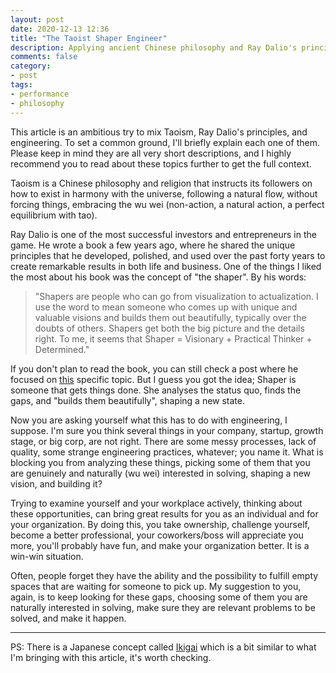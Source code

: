 ```yaml
---
layout: post
date: 2020-12-13 12:36
title: "The Taoist Shaper Engineer"
description: Applying ancient Chinese philosophy and Ray Dalio's principles in your daily work.
comments: false
category: 
- post
tags:
- performance
- philosophy
---
```


This article is an ambitious try to mix Taoism, Ray Dalio's principles, and engineering. To set a common ground, I'll briefly explain each one of them. Please keep in mind they are all very short descriptions, and I highly recommend you to read about these topics further to get the full context.

Taoism is a Chinese philosophy and religion that instructs its followers on how to exist in harmony with the universe, following a natural flow, without forcing things, embracing the wu wei (non-action, a natural action, a perfect equilibrium with tao). 

Ray Dalio is one of the most successful investors and entrepreneurs in the game. He wrote a book a few years ago, where he shared the unique principles that he developed, polished, and used over the past forty years to create remarkable results in both life and business. One of the things I liked the most about his book was the concept of "the shaper". By his words: 

> "Shapers are people who can go from visualization to actualization. I use the word to mean someone who comes up with unique and valuable visions and builds them out beautifully, typically over the doubts of others. Shapers get both the big picture and the details right. To me, it seems that Shaper = Visionary + Practical Thinker + Determined."

If you don't plan to read the book, you can still check a post where he focused on [this](https://www.linkedin.com/pulse/principle-44h-shapers-people-who-can-go-from-ray-dalio/) specific topic. But I guess you got the idea; Shaper is someone that gets things done. She analyses the status quo, finds the gaps, and "builds them beautifully", shaping a new state.

Now you are asking yourself what this has to do with engineering, I suppose. I'm sure you think several things in your company, startup, growth stage, or big corp, are not right. There are some messy processes, lack of quality, some strange engineering practices, whatever; you name it. What is blocking you from analyzing these things, picking some of them that you are genuinely and naturally (wu wei) interested in solving, shaping a new vision, and building it?

Trying to examine yourself and your workplace actively, thinking about these opportunities, can bring great results for you as an individual and for your organization. By doing this, you take ownership, challenge yourself, become a better professional, your coworkers/boss will appreciate you more, you'll probably have fun, and make your organization better. It is a win-win situation.

Often, people forget they have the ability and the possibility to fulfill empty spaces that are waiting for someone to pick up. My suggestion to you, again, is to keep looking for these gaps, choosing some of them you are naturally interested in solving, make sure they are relevant problems to be solved, and make it happen. 

---

PS: There is a Japanese concept called [Ikigai](http://www.forastateofhappiness.com/tag/ikigai/) which is a bit similar to what I'm bringing with this article, it's worth checking.

